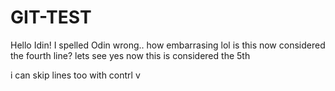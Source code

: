 # GIT-TEST
Hello Idin!
I spelled Odin wrong.. how embarrasing lol
is this now considered the fourth line? lets see
yes now this is considered the 5th


i can skip lines too with contrl v
